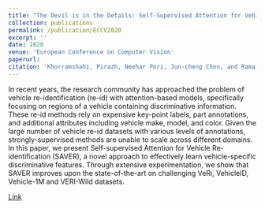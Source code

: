 ```yaml
---
title: "The Devil is in the Details: Self-Supervised Attention for Vehicle Re-Identification"
collection: publications
permalink: /publication/ECCV2020
excerpt: ''
date: 2020
venue: 'European Conference on Computer Vision'
paperurl: 
citation: 'Khorramshahi, Pirazh, Neehar Peri, Jun-cheng Chen, and Rama Chellappa. "The devil is in the details: Self-supervised attention for vehicle re-identification." In European Conference on Computer Vision, pp. 369-386. Springer, Cham, 2020.'
---
```

In recent years, the research community has approached the problem of vehicle re-identification (re-id) with attention-based models, specifically focusing on regions of a vehicle containing discriminative information. These re-id methods rely on expensive key-point labels, part annotations, and additional attributes including vehicle make, model, and color. Given the large number of vehicle re-id datasets with various levels of annotations, strongly-supervised methods are unable to scale across different domains. In this paper, we present Self-supervised Attention for Vehicle Re-identification (SAVER), a novel approach to effectively learn vehicle-specific discriminative features. Through extensive experimentation, we show that SAVER improves upon the state-of-the-art on challenging VeRi, VehicleID, Vehicle-1M and VERI-Wild datasets.

[Link](https://www.ecva.net/papers/eccv_2020/papers_ECCV/papers/123590358.pdf)